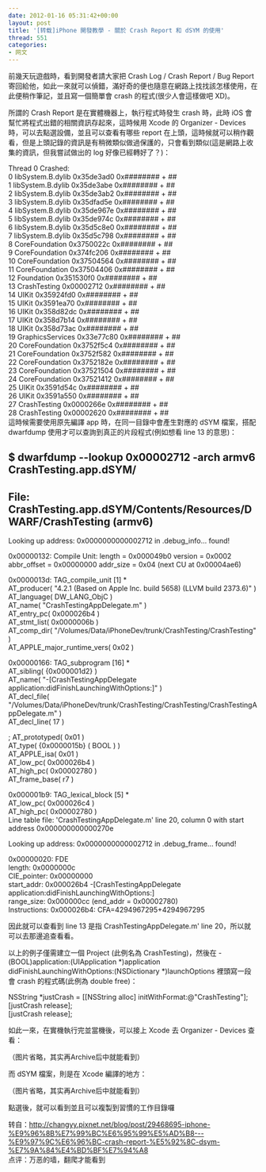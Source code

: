 ```yaml
---
date: 2012-01-16 05:31:42+00:00
layout: post
title: '[转载]iPhone 開發教學 - 關於 Crash Report 和 dSYM 的使用'
thread: 551
categories:
- 网文
---
```


前幾天玩遊戲時，看到開發者請大家把 Crash Log / Crash Report / Bug Report 寄回給他，如此一來就可以偵錯，滿好奇的便也隨意在網路上找找該怎樣使用，在此便稍作筆記，並且寫一個簡單會 crash 的程式(很少人會這樣做吧 XD)。  
  
所謂的 Crash Report 是在實體機器上，執行程式時發生 crash 時，此時 iOS 會幫忙將程式出錯的相關資訊存起來，這時候用 Xcode 的 Organizer - Devices 時，可以去點選設備，並且可以查看有哪些 report 在上頭，這時候就可以稍作觀看，但是上頭記錄的資訊是有稍微類似做過保護的，只會看到類似(這是網路上收集的資訊，但我嘗試做出的 log 好像已經轉好了？)：  
<!-- more -->  
Thread 0 Crashed:  
0   libSystem.B.dylib               0x35de3ad0 0x######## + ##  
1   libSystem.B.dylib               0x35de3abe 0x######## + ##  
2   libSystem.B.dylib               0x35de3ab2 0x######## + ##  
3   libSystem.B.dylib               0x35dfad5e 0x######## + ##  
4   libSystem.B.dylib               0x35de967e 0x######## + ##  
5   libSystem.B.dylib               0x35de974c 0x######## + ##  
6   libSystem.B.dylib               0x35d5c8e0 0x######## + ##  
7   libSystem.B.dylib               0x35d5c798 0x######## + ##  
8   CoreFoundation                  0x3750022c 0x######## + ##  
9   CoreFoundation                  0x374fc206 0x######## + ##  
10  CoreFoundation                  0x37504564 0x######## + ##  
11  CoreFoundation                  0x37504406 0x######## + ##  
12  Foundation                      0x351530f0 0x######## + ##  
13  CrashTesting                    0x00002712 0x######## + ##  
14  UIKit                           0x35924fd0 0x######## + ##  
15  UIKit                           0x3591ea70 0x######## + ##  
16  UIKit                           0x358d82dc 0x######## + ##  
17  UIKit                           0x358d7b14 0x######## + ##  
18  UIKit                           0x358d73ac 0x######## + ##  
19  GraphicsServices                0x33e77c80 0x######## + ##  
20  CoreFoundation                  0x3752f5c4 0x######## + ##  
21  CoreFoundation                  0x3752f582 0x######## + ##  
22  CoreFoundation                  0x3752182e 0x######## + ##  
23  CoreFoundation                  0x37521504 0x######## + ##  
24  CoreFoundation                  0x37521412 0x######## + ##  
25  UIKit                           0x3591d54c 0x######## + ##  
26  UIKit                           0x3591a550 0x######## + ##  
27  CrashTesting                    0x0000266e 0x######## + ##  
28  CrashTesting                    0x00002620 0x######## + ##  
這時候需要使用原先編譯 app 時，在同一目錄中會產生對應的 dSYM 檔案，搭配 dwarfdump 使用才可以查詢到真正的片段程式(例如想看 line 13 的意思)：  
  
$ dwarfdump --lookup 0x00002712 -arch armv6 CrashTesting.app.dSYM/  
----------------------------------------------------------------------  
File: CrashTesting.app.dSYM/Contents/Resources/DWARF/CrashTesting (armv6)  
----------------------------------------------------------------------  
Looking up address: 0x0000000000002712 in .debug_info... found!  
  
0x00000132: Compile Unit: length = 0x000049b0  version = 0x0002  abbr_offset = 0x00000000  addr_size = 0x04  (next CU at 0x00004ae6)  
  
0x0000013d: TAG_compile_unit [1] *  
            AT_producer( "4.2.1 (Based on Apple Inc. build 5658) (LLVM build 2373.6)" )  
            AT_language( DW_LANG_ObjC )  
            AT_name( "CrashTestingAppDelegate.m" )  
            AT_entry_pc( 0x000026b4 )  
            AT_stmt_list( 0x0000006b )  
            AT_comp_dir( "/Volumes/Data/iPhoneDev/trunk/CrashTesting/CrashTesting" )  
            AT_APPLE_major_runtime_vers( 0x02 )  
  
0x00000166:     TAG_subprogram [16] *  
                AT_sibling( {0x000001d2} )  
                AT_name( "-[CrashTestingAppDelegate application:didFinishLaunchingWithOptions:]" )  
                AT_decl_file( "/Volumes/Data/iPhoneDev/trunk/CrashTesting/CrashTesting/CrashTestingAppDelegate.m" )  
                AT_decl_line( 17 )  

;               AT_prototyped( 0x01 )  
                AT_type( {0x0000015b} ( BOOL ) )  
                AT_APPLE_isa( 0x01 )  
                AT_low_pc( 0x000026b4 )  
                AT_high_pc( 0x00002780 )  
                AT_frame_base( r7 )  
  
0x000001b9:         TAG_lexical_block [5] *  
                    AT_low_pc( 0x000026c4 )  
                    AT_high_pc( 0x00002780 )  
Line table file: 'CrashTestingAppDelegate.m' line 20, column 0 with start address 0x000000000000270e  
  
Looking up address: 0x0000000000002712 in .debug_frame... found!  
  
0x00000020: FDE  
       length: 0x0000000c  
  CIE_pointer: 0x00000000  
   start_addr: 0x000026b4 -[CrashTestingAppDelegate application:didFinishLaunchingWithOptions:]  
   range_size: 0x000000cc (end_addr = 0x00002780)  
 Instructions: 0x000026b4: CFA=4294967295+4294967295  
  
因此就可以查看到 line 13 是指 CrashTestingAppDelegate.m' line 20，所以就可以去那邊追查看看。  
  
以上的例子僅需建立一個 Project (此例名為 CrashTesting)，然後在 - (BOOL)application:(UIApplication *)application didFinishLaunchingWithOptions:(NSDictionary *)launchOptions 裡頭寫一段會 crash 的程式碼(此例為 double free)：  
  
   NSString *justCrash = [[NSString alloc] initWithFormat:@"CrashTesting"];  
   [justCrash release];  
   [justCrash release];  
  
如此一來，在實機執行完並當機後，可以接上 Xcode 去 Organizer - Devices 查看：  
  
（图片省略，其实再Archive后中就能看到）  
  
而 dSYM 檔案，則是在 Xcode 編譯的地方：  
  
（图片省略，其实再Archive后中就能看到）  
  
  
點選後，就可以看到並且可以複製到習慣的工作目錄囉  
  
转自：http://changyy.pixnet.net/blog/post/29468695-iphone-%E9%96%8B%E7%99%BC%E6%95%99%E5%AD%B8---%E9%97%9C%E6%96%BC-crash-report-%E5%92%8C-dsym-%E7%9A%84%E4%BD%BF%E7%94%A8  
点评：万恶的墙，翻爬才能看到
